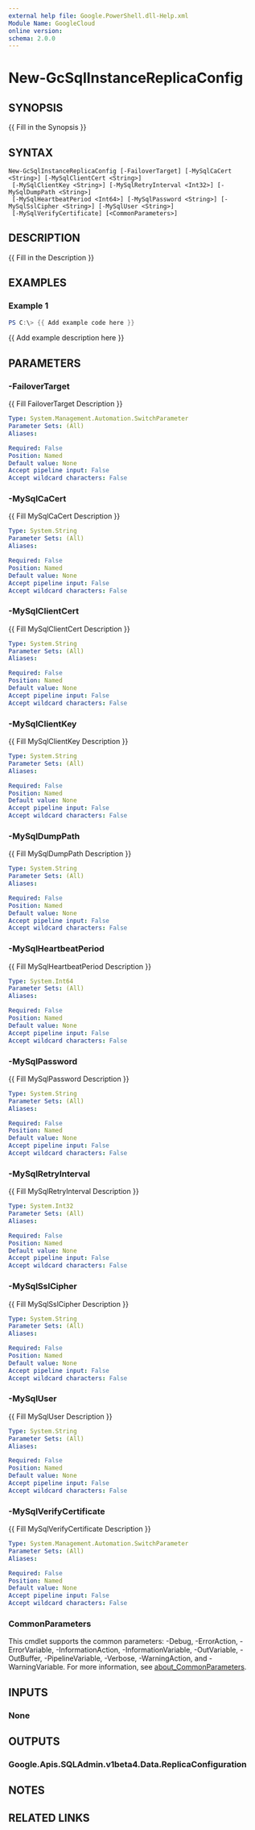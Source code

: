 ```yaml
---
external help file: Google.PowerShell.dll-Help.xml
Module Name: GoogleCloud
online version:
schema: 2.0.0
---
```


# New-GcSqlInstanceReplicaConfig

## SYNOPSIS
{{ Fill in the Synopsis }}

## SYNTAX

```
New-GcSqlInstanceReplicaConfig [-FailoverTarget] [-MySqlCaCert <String>] [-MySqlClientCert <String>]
 [-MySqlClientKey <String>] [-MySqlRetryInterval <Int32>] [-MySqlDumpPath <String>]
 [-MySqlHeartbeatPeriod <Int64>] [-MySqlPassword <String>] [-MySqlSslCipher <String>] [-MySqlUser <String>]
 [-MySqlVerifyCertificate] [<CommonParameters>]
```

## DESCRIPTION
{{ Fill in the Description }}

## EXAMPLES

### Example 1
```powershell
PS C:\> {{ Add example code here }}
```

{{ Add example description here }}

## PARAMETERS

### -FailoverTarget
{{ Fill FailoverTarget Description }}

```yaml
Type: System.Management.Automation.SwitchParameter
Parameter Sets: (All)
Aliases:

Required: False
Position: Named
Default value: None
Accept pipeline input: False
Accept wildcard characters: False
```

### -MySqlCaCert
{{ Fill MySqlCaCert Description }}

```yaml
Type: System.String
Parameter Sets: (All)
Aliases:

Required: False
Position: Named
Default value: None
Accept pipeline input: False
Accept wildcard characters: False
```

### -MySqlClientCert
{{ Fill MySqlClientCert Description }}

```yaml
Type: System.String
Parameter Sets: (All)
Aliases:

Required: False
Position: Named
Default value: None
Accept pipeline input: False
Accept wildcard characters: False
```

### -MySqlClientKey
{{ Fill MySqlClientKey Description }}

```yaml
Type: System.String
Parameter Sets: (All)
Aliases:

Required: False
Position: Named
Default value: None
Accept pipeline input: False
Accept wildcard characters: False
```

### -MySqlDumpPath
{{ Fill MySqlDumpPath Description }}

```yaml
Type: System.String
Parameter Sets: (All)
Aliases:

Required: False
Position: Named
Default value: None
Accept pipeline input: False
Accept wildcard characters: False
```

### -MySqlHeartbeatPeriod
{{ Fill MySqlHeartbeatPeriod Description }}

```yaml
Type: System.Int64
Parameter Sets: (All)
Aliases:

Required: False
Position: Named
Default value: None
Accept pipeline input: False
Accept wildcard characters: False
```

### -MySqlPassword
{{ Fill MySqlPassword Description }}

```yaml
Type: System.String
Parameter Sets: (All)
Aliases:

Required: False
Position: Named
Default value: None
Accept pipeline input: False
Accept wildcard characters: False
```

### -MySqlRetryInterval
{{ Fill MySqlRetryInterval Description }}

```yaml
Type: System.Int32
Parameter Sets: (All)
Aliases:

Required: False
Position: Named
Default value: None
Accept pipeline input: False
Accept wildcard characters: False
```

### -MySqlSslCipher
{{ Fill MySqlSslCipher Description }}

```yaml
Type: System.String
Parameter Sets: (All)
Aliases:

Required: False
Position: Named
Default value: None
Accept pipeline input: False
Accept wildcard characters: False
```

### -MySqlUser
{{ Fill MySqlUser Description }}

```yaml
Type: System.String
Parameter Sets: (All)
Aliases:

Required: False
Position: Named
Default value: None
Accept pipeline input: False
Accept wildcard characters: False
```

### -MySqlVerifyCertificate
{{ Fill MySqlVerifyCertificate Description }}

```yaml
Type: System.Management.Automation.SwitchParameter
Parameter Sets: (All)
Aliases:

Required: False
Position: Named
Default value: None
Accept pipeline input: False
Accept wildcard characters: False
```

### CommonParameters
This cmdlet supports the common parameters: -Debug, -ErrorAction, -ErrorVariable, -InformationAction, -InformationVariable, -OutVariable, -OutBuffer, -PipelineVariable, -Verbose, -WarningAction, and -WarningVariable. For more information, see [about_CommonParameters](http://go.microsoft.com/fwlink/?LinkID=113216).

## INPUTS

### None

## OUTPUTS

### Google.Apis.SQLAdmin.v1beta4.Data.ReplicaConfiguration

## NOTES

## RELATED LINKS
